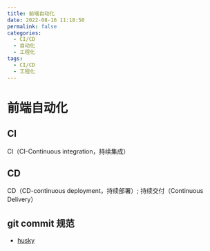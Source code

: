 ```yaml
---
title: 前端自动化
date: 2022-08-16 11:18:50
permalink: false
categories:
  - CI/CD
  - 自动化
  - 工程化
tags:
  - CI/CD
  - 工程化
---
```



# 前端自动化


## CI

CI（CI-Continuous integration，持续集成）


## CD

CD（CD-continuous deployment，持续部署）; 持续交付（Continuous Delivery）


## git commit 规范

- [husky](https://github.com/typicode/husky)

